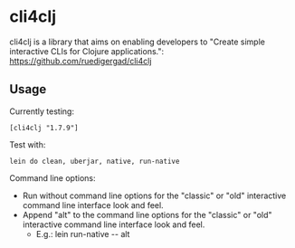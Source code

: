 # cli4clj

cli4clj is a library that aims on enabling developers to "Create simple interactive CLIs for Clojure applications.": https://github.com/ruedigergad/cli4clj

## Usage

Currently testing:

    [cli4clj "1.7.9"]

Test with:

    lein do clean, uberjar, native, run-native

Command line options:

- Run without command line options for the "classic" or "old" interactive command line interface look and feel.
- Append "alt" to the command line options for the "classic" or "old" interactive command line interface look and feel.
  - E.g.: lein run-native -- alt

